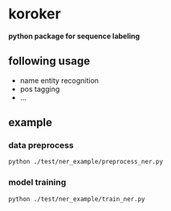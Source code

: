 # koroker

**python package for sequence labeling** 

## following usage
- name entity recognition
- pos tagging
- ...

## example
### data preprocess
```bash
python ./test/ner_example/preprocess_ner.py
```
### model training
```bash
python ./test/ner_example/train_ner.py
```

